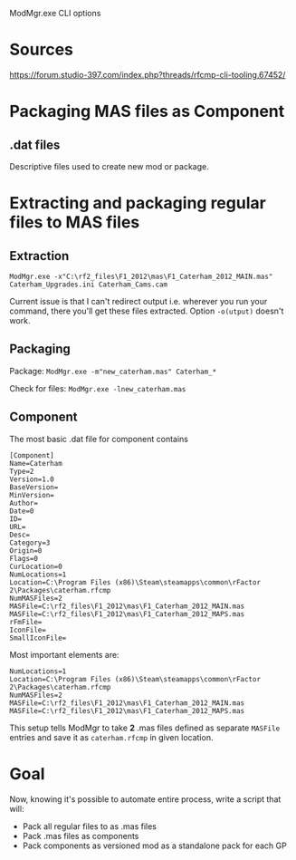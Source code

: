 ModMgr.exe CLI options

# Sources
https://forum.studio-397.com/index.php?threads/rfcmp-cli-tooling.67452/

# Packaging MAS files as Component
## .dat files
Descriptive files used to create new mod or package.

# Extracting and packaging regular files to MAS files
## Extraction
```
ModMgr.exe -x"C:\rf2_files\F1_2012\mas\F1_Caterham_2012_MAIN.mas" Caterham_Upgrades.ini Caterham_Cams.cam
```
Current issue is that I can't redirect output i.e. wherever you run your command, there you'll get these files extracted. Option `-o(utput)` doesn't work.

## Packaging
Package:
`ModMgr.exe -m"new_caterham.mas" Caterham_*`

Check for files:
`ModMgr.exe -lnew_caterham.mas`
## Component
The most basic .dat file for component contains
```
[Component]
Name=Caterham
Type=2
Version=1.0
BaseVersion=
MinVersion=
Author=
Date=0
ID=
URL=
Desc=
Category=3
Origin=0
Flags=0
CurLocation=0
NumLocations=1
Location=C:\Program Files (x86)\Steam\steamapps\common\rFactor 2\Packages\caterham.rfcmp
NumMASFiles=2 
MASFile=C:\rf2_files\F1_2012\mas\F1_Caterham_2012_MAIN.mas
MASFile=C:\rf2_files\F1_2012\mas\F1_Caterham_2012_MAPS.mas
rFmFile=
IconFile=
SmallIconFile=
```
Most important elements are:
```
NumLocations=1
Location=C:\Program Files (x86)\Steam\steamapps\common\rFactor 2\Packages\caterham.rfcmp
NumMASFiles=2 
MASFile=C:\rf2_files\F1_2012\mas\F1_Caterham_2012_MAIN.mas
MASFile=C:\rf2_files\F1_2012\mas\F1_Caterham_2012_MAPS.mas
```
This setup tells ModMgr to take **2** .mas files defined as separate `MASFile` entries and save it as `caterham.rfcmp` in given location.
# Goal
Now, knowing it's possible to automate entire process, write a script that will:
- Pack all regular files to as .mas files
- Pack .mas files as components
- Pack components as versioned mod as a standalone pack for each GP
